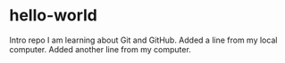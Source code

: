 # hello-world
Intro repo
I am learning about Git and GitHub.
Added a line from my local computer.
Added another line from my computer.
